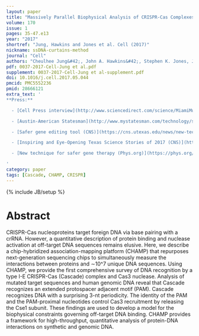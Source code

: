 ```yaml
---
layout: paper
title: "Massively Parallel Biophysical Analysis of CRISPR-Cas Complexes on Next Generation Sequencing Chips"
volume: 170
issue: 1
pages: 35-47.e13
year: "2017"
shortref: "Jung, Hawkins and Jones et al. Cell (2017)"
nickname: ssDNA-curtains-method
journal: "Cell"
authors: "Cheulhee Jung&#42;, John A. Hawkins&#42;, Stephen K. Jones, Jr.&#42;, Yibei Xiao, James R. Rybarski, Kaylee E. Dillard, Jeffrey Hussmann, Fatema A. Saifuddin, Cagri A. Savran, Andrew D. Ellington, Ailong Ke, William H. Press, Ilya J. Finkelstein (&#42; co-first authors)"
pdf: 0037-2017-Cell-Jung et al.pdf
supplement: 0037-2017-Cell-Jung et al-supplement.pdf
doi: 10.1016/j.cell.2017.05.044
pmcid: PMC5552236
pmid: 28666121
extra_text: '
**Press:**

  - [Cell Press interview](http://www.sciencedirect.com/science/MiamiMultiMediaURL/1-s2.0-S0092867417306372/1-s2.0-S0092867417306372-mmc4.mp3/272196/html/S0092867417306372/9d684ed2d826aeefefb7d9ab691efc9c/mmc4.mp3?_role=author-interview)  

  - [Austin-American Statesman](http://www.mystatesman.com/technology/scientists-tinker-with-gene-mapping-device-make-dna-editing-safe/1HEc7zgmeMr6GnhakREaWJ/)  

  - [Safer gene editing tool (CNS)](https://cns.utexas.edu/news/new-technique-enables-safer-gene-editing-therapy-using-crispr)  

  - [Inspiring and Eye-Opening Texas Science Stories of 2017 (CNS)](https://cns.utexas.edu/news/16-inspiring-and-eye-opening-texas-science-stories-of-2017)  

  - [New technique for safer gene therapy (Phys.org)](https://phys.org/news/2017-06-technique-enables-safer-gene-editing-therapy.html)

'
category: paper
tags: [Cascade, CHAMP, CRISPR]
---
```

{% include JB/setup %}

# Abstract

CRISPR-Cas nucleoproteins target foreign DNA via base pairing with a crRNA. However, a quantitative description of protein binding and nuclease activation at off-target DNA sequences remains elusive. Here, we describe a chip-hybridized association-mapping platform (CHAMP) that repurposes next-generation sequencing chips to simultaneously measure the interactions between proteins and ∼10^7 unique DNA sequences. Using CHAMP, we provide the first comprehensive survey of DNA recognition by a type I-E CRISPR-Cas (Cascade) complex and Cas3 nuclease. Analysis of mutated target sequences and human genomic DNA reveal that Cascade recognizes an extended protospacer adjacent motif (PAM). Cascade recognizes DNA with a surprising 3-nt periodicity. The identity of the PAM and the PAM-proximal nucleotides control Cas3 recruitment by releasing the Cse1 subunit. These findings are used to develop a model for the biophysical constraints governing off-target DNA binding. CHAMP provides a framework for high-throughput, quantitative analysis of protein-DNA interactions on synthetic and genomic DNA.
